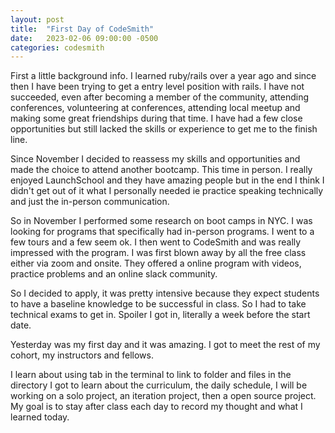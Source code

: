 ```yaml
---
layout: post
title:  "First Day of CodeSmith"
date:   2023-02-06 09:00:00 -0500
categories: codesmith
---
```


First a little background info. I learned ruby/rails over a year ago and since
then I have been trying to get a entry level position with rails.
I have not succeeded, even after becoming a member of the community,
attending conferences, volunteering at conferences, attending local meetup and
making some great friendships during that time. I have had a few close
opportunities but still lacked the skills or experience to get me to the finish
line.

Since November I decided to reassess my skills and opportunities and made the
choice to attend another bootcamp. This time in person. I really enjoyed LaunchSchool
and they have amazing people but in the end I think I didn't get out of it what
I personally needed ie practice speaking technically and just the in-person
communication.

So in November I performed some research on boot camps in NYC. I was looking for
programs that specifically had in-person programs. I went to a few tours and a
few seem ok. I then went to CodeSmith and was really impressed with the program.
I was first blown away by all the free class either via zoom and onsite. They
offered a online program with videos, practice problems and an online slack community.

So I decided to apply, it was pretty intensive because they expect students
to have a baseline knowledge to be successful in class. So I had to take technical
exams to get in. Spoiler I got in, literally a week before the start date.

Yesterday was my first day and it was amazing. I got to meet the rest of my cohort,
my instructors and fellows.

I learn about using tab in the terminal to link to folder and files in the directory
I got to learn about the curriculum, the daily schedule, I will be working on a
solo project, an iteration project, then a open source project. My goal is to stay
after class each day to record my thought and what I learned today.
